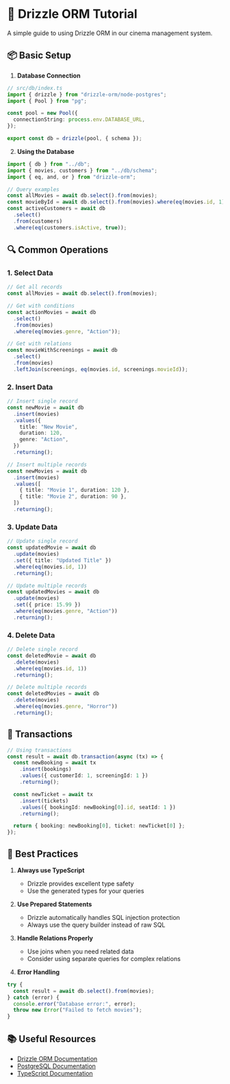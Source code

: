# 🌟 Drizzle ORM Tutorial

A simple guide to using Drizzle ORM in our cinema management system.

## 📦 Basic Setup

1. **Database Connection**

```typescript
// src/db/index.ts
import { drizzle } from "drizzle-orm/node-postgres";
import { Pool } from "pg";

const pool = new Pool({
  connectionString: process.env.DATABASE_URL,
});

export const db = drizzle(pool, { schema });
```

2. **Using the Database**

```typescript
import { db } from "../db";
import { movies, customers } from "../db/schema";
import { eq, and, or } from "drizzle-orm";

// Query examples
const allMovies = await db.select().from(movies);
const movieById = await db.select().from(movies).where(eq(movies.id, 1));
const activeCustomers = await db
  .select()
  .from(customers)
  .where(eq(customers.isActive, true));
```

## 🔍 Common Operations

### 1. Select Data

```typescript
// Get all records
const allMovies = await db.select().from(movies);

// Get with conditions
const actionMovies = await db
  .select()
  .from(movies)
  .where(eq(movies.genre, "Action"));

// Get with relations
const movieWithScreenings = await db
  .select()
  .from(movies)
  .leftJoin(screenings, eq(movies.id, screenings.movieId));
```

### 2. Insert Data

```typescript
// Insert single record
const newMovie = await db
  .insert(movies)
  .values({
    title: "New Movie",
    duration: 120,
    genre: "Action",
  })
  .returning();

// Insert multiple records
const newMovies = await db
  .insert(movies)
  .values([
    { title: "Movie 1", duration: 120 },
    { title: "Movie 2", duration: 90 },
  ])
  .returning();
```

### 3. Update Data

```typescript
// Update single record
const updatedMovie = await db
  .update(movies)
  .set({ title: "Updated Title" })
  .where(eq(movies.id, 1))
  .returning();

// Update multiple records
const updatedMovies = await db
  .update(movies)
  .set({ price: 15.99 })
  .where(eq(movies.genre, "Action"))
  .returning();
```

### 4. Delete Data

```typescript
// Delete single record
const deletedMovie = await db
  .delete(movies)
  .where(eq(movies.id, 1))
  .returning();

// Delete multiple records
const deletedMovies = await db
  .delete(movies)
  .where(eq(movies.genre, "Horror"))
  .returning();
```

## 🔄 Transactions

```typescript
// Using transactions
const result = await db.transaction(async (tx) => {
  const newBooking = await tx
    .insert(bookings)
    .values({ customerId: 1, screeningId: 1 })
    .returning();

  const newTicket = await tx
    .insert(tickets)
    .values({ bookingId: newBooking[0].id, seatId: 1 })
    .returning();

  return { booking: newBooking[0], ticket: newTicket[0] };
});
```

## 🎯 Best Practices

1. **Always use TypeScript**

   - Drizzle provides excellent type safety
   - Use the generated types for your queries

2. **Use Prepared Statements**

   - Drizzle automatically handles SQL injection protection
   - Always use the query builder instead of raw SQL

3. **Handle Relations Properly**

   - Use joins when you need related data
   - Consider using separate queries for complex relations

4. **Error Handling**

```typescript
try {
  const result = await db.select().from(movies);
} catch (error) {
  console.error("Database error:", error);
  throw new Error("Failed to fetch movies");
}
```

## 📚 Useful Resources

- [Drizzle ORM Documentation](https://orm.drizzle.team/)
- [PostgreSQL Documentation](https://www.postgresql.org/docs/)
- [TypeScript Documentation](https://www.typescriptlang.org/docs/)
